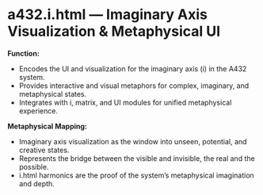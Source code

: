 # a432.i.html — Imaginary Axis Visualization & Metaphysical UI

**Function:**
- Encodes the UI and visualization for the imaginary axis (i) in the A432 system.
- Provides interactive and visual metaphors for complex, imaginary, and metaphysical states.
- Integrates with i, matrix, and UI modules for unified metaphysical experience.

**Metaphysical Mapping:**
- Imaginary axis visualization as the window into unseen, potential, and creative states.
- Represents the bridge between the visible and invisible, the real and the possible.
- i.html harmonics are the proof of the system’s metaphysical imagination and depth. 